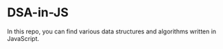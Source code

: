 # DSA-in-JS

In this repo, you can find various data structures and algorithms written in JavaScript.

